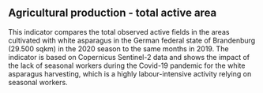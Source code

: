 ## Agricultural production - total active area

This indicator compares the total observed active fields in the areas cultivated with white asparagus in the German federal state of Brandenburg (29.500 sqkm) in the 2020 season to the same months in 2019. The indicator is based on Copernicus Sentinel-2 data and shows the impact of the lack of seasonal workers during the Covid-19 pandemic for the white asparagus harvesting, which is a highly labour-intensive activity relying on seasonal workers.  
